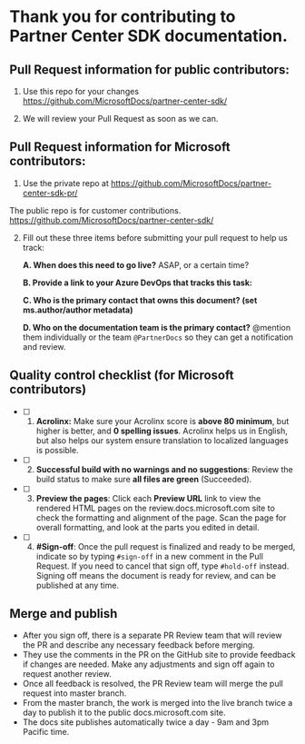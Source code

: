 # Thank you for contributing to Partner Center SDK documentation.

## Pull Request information for public contributors: 

1. Use this repo for your changes https://github.com/MicrosoftDocs/partner-center-sdk/

2. We will review your Pull Request as soon as we can. 

## Pull Request information for Microsoft contributors:

1. Use the private repo at https://github.com/MicrosoftDocs/partner-center-sdk-pr/

The public repo is for customer contributions. https://github.com/MicrosoftDocs/partner-center-sdk/

2. Fill out these three items before submitting your pull request to help us track:

   **A. When does this need to go live?** ASAP, or a certain time?
   >

   **B. Provide a link to your Azure DevOps that tracks this task:**
   >

   **C. Who is the primary contact that owns this document? (set ms.author/author metadata)**
   >

   **D. Who on the documentation team is the primary contact?** \@mention them individually or the team `@PartnerDocs` so they can get a notification and review. 
   > 

## Quality control checklist (for Microsoft contributors)

- [ ] 1. **Acrolinx:** Make sure your Acrolinx score is **above 80 minimum**, but higher is better, and **0 spelling issues**. Acrolinx helps us in English, but also helps our system ensure translation to localized languages is possible.

- [ ] 2. **Successful build with no warnings and no suggestions**: Review the build status to make sure **all files are green** (Succeeded).

- [ ] 3. **Preview the pages**: Click each **Preview URL** link to view the rendered HTML pages on the review.docs.microsoft.com site to check the formatting and alignment of the page. Scan the page for overall formatting, and look at the parts you edited in detail.

- [ ] 4. **#Sign-off**: Once the pull request is finalized and ready to be merged, indicate so by typing `#sign-off` in a new comment in the Pull Request. If you need to cancel that sign off, type `#hold-off` instead. Signing off means the document is ready for review, and can be published at any time. 


## Merge and publish
- After you sign off, there is a separate PR Review team that will review the PR and describe any necessary feedback before merging. 
- They use the comments in the PR on the GitHub site to provide feedback if changes are needed. Make any adjustments and sign off again to request another review.
- Once all feedback is resolved, the PR Review team will merge the pull request into master branch. 
- From the master branch, the work is merged into the live branch twice a day to publish it to the public docs.microsoft.com site.
- The docs site publishes automatically twice a day - 9am and 3pm Pacific time.
